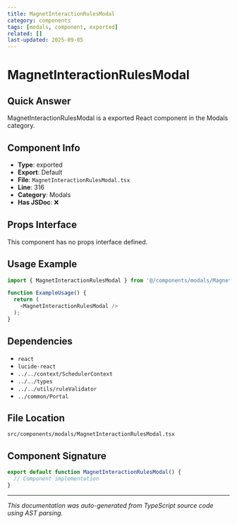 ```yaml
---
title: MagnetInteractionRulesModal
category: components
tags: [modals, component, exported]
related: []
last-updated: 2025-09-05
---
```


# MagnetInteractionRulesModal

## Quick Answer
MagnetInteractionRulesModal is a exported React component in the Modals category.

## Component Info

- **Type**: exported
- **Export**: Default
- **File**: `MagnetInteractionRulesModal.tsx`
- **Line**: 316
- **Category**: Modals
- **Has JSDoc**: ❌

## Props Interface

This component has no props interface defined.

## Usage Example

```typescript
import { MagnetInteractionRulesModal } from '@/components/modals/MagnetInteractionRulesModal';

function ExampleUsage() {
  return (
    <MagnetInteractionRulesModal />
  );
}
```

## Dependencies


- `react`
- `lucide-react`
- `../../context/SchedulerContext`
- `../../types`
- `../../utils/ruleValidator`
- `../common/Portal`


## File Location

`src/components/modals/MagnetInteractionRulesModal.tsx`

## Component Signature

```typescript
export default function MagnetInteractionRulesModal() { 
  // Component implementation
}
```

---

*This documentation was auto-generated from TypeScript source code using AST parsing.*